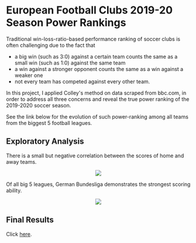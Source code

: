 # European Football Clubs 2019-20 Season Power Rankings

Traditional win-loss-ratio-based performance ranking of soccer clubs is often challenging due to the fact that
* a big win (such as 3:0) against a certain team counts the same as a small win (such as 1:0) against the same team 
* a win against a stronger opponent counts the same as a win against a weaker one 
* not every team has competed against every other team. 

In this project, I applied Colley's method on data scraped from bbc.com, in order to address all three concerns and reveal the true power ranking of the 2019-2020 soccer season.

See the link below for the evolution of such power-ranking among all teams from the biggest 5 football leagues.

## Exploratory Analysis

There is a small but negative correlation between the scores of home and away teams.

<div align="center">
  <img src="https://shawenyao.github.io/R/output/data_incubator/plot1.svg">
</div>

Of all big 5 leagues, German Bundesliga demonstrates the strongest scoring ability.
<div align="center">
  <img src="https://shawenyao.github.io/R/output/data_incubator/plot2.svg">
</div>

## Final Results

Click [here](https://www.shawenyao.com/European-Football-Clubs-2019-20-Season-Power-Rankings/).
